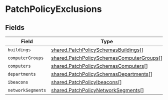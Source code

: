 # PatchPolicyExclusions


## Fields

| Field                                                                                                       | Type                                                                                                        | Required                                                                                                    | Description                                                                                                 |
| ----------------------------------------------------------------------------------------------------------- | ----------------------------------------------------------------------------------------------------------- | ----------------------------------------------------------------------------------------------------------- | ----------------------------------------------------------------------------------------------------------- |
| `buildings`                                                                                                 | [shared.PatchPolicySchemasBuildings](../../../sdk/models/shared/patchpolicyschemasbuildings.md)[]           | :heavy_minus_sign:                                                                                          | N/A                                                                                                         |
| `computerGroups`                                                                                            | [shared.PatchPolicySchemasComputerGroups](../../../sdk/models/shared/patchpolicyschemascomputergroups.md)[] | :heavy_minus_sign:                                                                                          | N/A                                                                                                         |
| `computers`                                                                                                 | [shared.PatchPolicySchemasComputers](../../../sdk/models/shared/patchpolicyschemascomputers.md)[]           | :heavy_minus_sign:                                                                                          | N/A                                                                                                         |
| `departments`                                                                                               | [shared.PatchPolicySchemasDepartments](../../../sdk/models/shared/patchpolicyschemasdepartments.md)[]       | :heavy_minus_sign:                                                                                          | N/A                                                                                                         |
| `ibeacons`                                                                                                  | [shared.PatchPolicyIbeacons](../../../sdk/models/shared/patchpolicyibeacons.md)[]                           | :heavy_minus_sign:                                                                                          | N/A                                                                                                         |
| `networkSegments`                                                                                           | [shared.PatchPolicyNetworkSegments](../../../sdk/models/shared/patchpolicynetworksegments.md)[]             | :heavy_minus_sign:                                                                                          | N/A                                                                                                         |